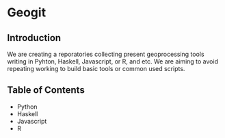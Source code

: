 # Geogit
## Introduction
We are creating a reporatories collecting present geoprocessing tools writing in Pyhton, Haskell, Javascript, or R, and etc. We are aiming to avoid repeating working to build basic tools or common used scripts.

## Table of Contents
+ Python
+ Haskell
+ Javascript
+ R
